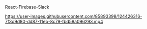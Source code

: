 React-Firebase-Slack


https://user-images.githubusercontent.com/85893398/124426316-7f3d9d80-dd87-11eb-8c79-fbd58a096293.mp4
